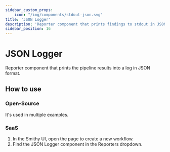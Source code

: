 ```yaml
---
sidebar_custom_props:
    icon: "/img/components/stdout-json.svg"
title: 'JSON Logger'
description: 'Reporter component that prints findings to stdout in JSON format.'
sidebar_position: 16
---
```


# JSON Logger

Reporter component that prints the pipeline results into a log in JSON format.

## How to use

### Open-Source

It's used in multiple examples.

### SaaS

1. In the Smithy UI, open the page to create a new workflow.
2. Find the JSON Logger component in the Reporters dropdown.
